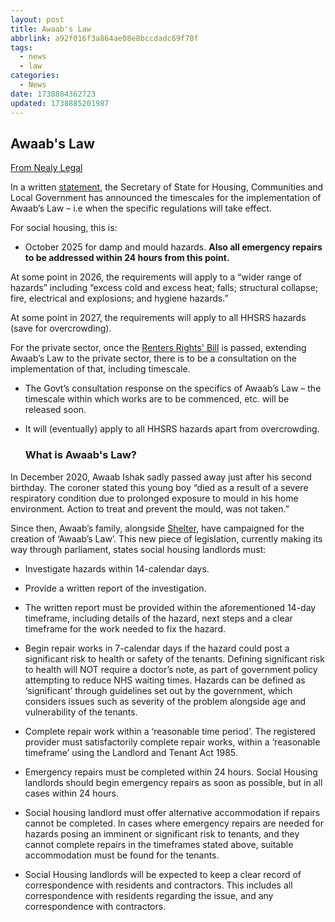 ```yaml
---
layout: post
title: Awaab's Law
abbrlink: a92f016f3a864ae08e8bccdadc69f70f
tags:
  - news
  - law
categories:
  - News
date: 1738884362723
updated: 1738885201987
---
```


## Awaab's Law

[From Nealy Legal](https://nearlylegal.co.uk/2025/02/the-staggered-arrival-of-awaabs-law/)

In a written [statement](https://questions-statements.parliament.uk/written-statements/detail/2025-02-06/hcws423), the Secretary of State for Housing, Communities and Local Government has announced the timescales for the implementation of Awaab’s Law – i.e when the specific regulations will take effect.

For social housing, this is:

- October 2025 for damp and mould hazards. **Also all emergency repairs to be addressed within 24 hours from this point.**

At some point in 2026, the requirements will apply to a “wider range of hazards” including “excess cold and excess heat; falls; structural collapse; fire, electrical and explosions; and hygiene hazards.”

At some point in 2027, the requirements will apply to all HHSRS hazards (save for overcrowding).

For the private sector, once the [Renters Rights' Bill](/p/b55c569cda174958b91467fd6e4f6b72) is passed, extending Awaab’s Law to the private sector, there is to be a consultation on the implementation of that, including timescale.

- The Govt’s consultation response on the specifics of Awaab’s Law – the timescale within which works are to be commenced, etc. will be released soon.

- It will (eventually) apply to all HHSRS hazards apart from overcrowding.

  ### What is Awaab's Law?

In December 2020, Awaab Ishak sadly passed away just after his second birthday. The coroner stated this young boy “died as a result of a severe respiratory condition due to prolonged exposure to mould in his home environment. Action to treat and prevent the mould, was not taken.”

Since then, Awaab’s family, alongside [Shelter](https://england.shelter.org.uk/get_help), have campaigned for the creation of ‘Awaab’s Law’. This new piece of legislation, currently making its way through parliament, states social housing landlords must:

- Investigate hazards within 14-calendar days.

- Provide a written report of the investigation.

- The written report must be provided within the aforementioned 14-day timeframe, including details of the hazard, next steps and a clear timeframe for the work needed to fix the hazard.

- Begin repair works in 7-calendar days if the hazard could post a significant risk to health or safety of the tenants.  Defining significant risk to health will NOT require a doctor’s note, as part of government policy attempting to reduce NHS waiting times. Hazards can be defined as ‘significant’ through guidelines set out by the government, which considers issues such as severity of the problem alongside age and vulnerability of the tenants.

- Complete repair work within a ‘reasonable time period’. The registered provider must satisfactorily complete repair works, within a ‘reasonable timeframe’ using the Landlord and Tenant Act 1985.

- Emergency repairs must be completed within 24 hours. Social Housing landlords should begin emergency repairs as soon as possible, but in all cases within 24 hours.

- Social housing landlord must offer alternative accommodation if repairs cannot be completed. In cases where emergency repairs are needed for hazards posing an imminent or significant risk to tenants, and they cannot complete repairs in the timeframes stated above, suitable accommodation must be found for the tenants.

- Social Housing landlords will be expected to keep a clear record of correspondence with residents and contractors. This includes all correspondence with residents regarding the issue, and any correspondence with contractors.
